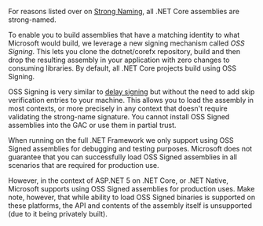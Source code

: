For reasons listed over on [Strong Naming](https://github.com/dotnet/corefx/wiki/Strong-Naming), all .NET Core assemblies are strong-named.

To enable you to build assemblies that have a matching identity to what Microsoft would build, we leverage a new signing mechanism called _OSS Signing_. This lets you clone the dotnet/corefx repository, build and then drop the resulting assembly in your application with zero changes to consuming libraries. By default, all .NET Core projects build using OSS Signing.

OSS Signing is very similar to [delay signing](http://msdn.microsoft.com/en-us/library/t07a3dye(v=vs.110).aspx) but without the need to add skip verification entries to your machine. This allows you to load the assembly in most contexts, or more precisely in any context that doesn't require validating the strong-name signature. You cannot install OSS Signed assemblies into the GAC or use them in partial trust.

When running on the full .NET Framework we only support using OSS Signed assemblies for debugging and testing purposes. Microsoft does not guarantee that you can successfully load OSS Signed assemblies in all scenarios that are required for production use.

However, in the context of ASP.NET 5 on .NET Core, or .NET Native, Microsoft supports using OSS Signed assemblies for production uses. Make note, however, that while ability to load OSS Signed binaries is supported on these platforms, the API and contents of the assembly itself is unsupported (due to it being privately built).
